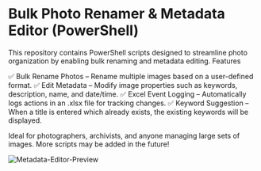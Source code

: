 # Bulk Photo Renamer & Metadata Editor (PowerShell)
This repository contains PowerShell scripts designed to streamline photo organization by enabling bulk renaming and metadata editing.
Features

✅ Bulk Rename Photos – Rename multiple images based on a user-defined format.
✅ Edit Metadata – Modify image properties such as keywords, description, name, and date/time.
✅ Excel Event Logging – Automatically logs actions in an .xlsx file for tracking changes.
✅ Keyword Suggestion – When a title is entered which already exists, the existing keywords will be displayed.

Ideal for photographers, archivists, and anyone managing large sets of images. More scripts may be added in the future!

![Metadata-Editor-Preview](https://github.com/user-attachments/assets/a43f93dd-15ce-4182-ac89-b5f7eef3b28e)
